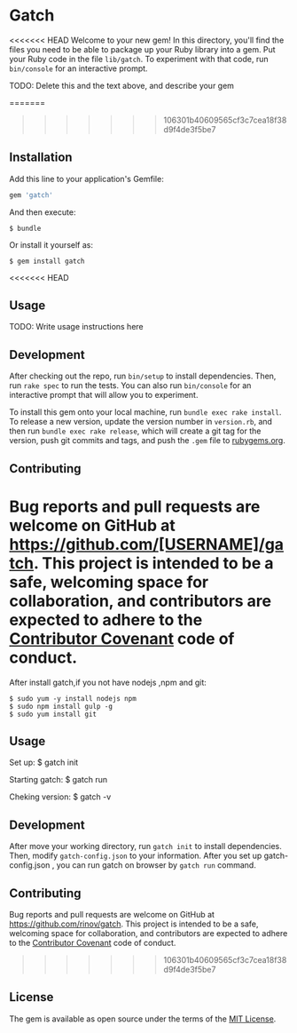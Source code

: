 # Gatch

<<<<<<< HEAD
Welcome to your new gem! In this directory, you'll find the files you need to be able to package up your Ruby library into a gem. Put your Ruby code in the file `lib/gatch`. To experiment with that code, run `bin/console` for an interactive prompt.

TODO: Delete this and the text above, and describe your gem

=======
>>>>>>> 106301b40609565cf3c7cea18f38d9f4de3f5be7
## Installation

Add this line to your application's Gemfile:

```ruby
gem 'gatch'
```

And then execute:

    $ bundle

Or install it yourself as:

    $ gem install gatch

<<<<<<< HEAD
## Usage

TODO: Write usage instructions here

## Development

After checking out the repo, run `bin/setup` to install dependencies. Then, run `rake spec` to run the tests. You can also run `bin/console` for an interactive prompt that will allow you to experiment.

To install this gem onto your local machine, run `bundle exec rake install`. To release a new version, update the version number in `version.rb`, and then run `bundle exec rake release`, which will create a git tag for the version, push git commits and tags, and push the `.gem` file to [rubygems.org](https://rubygems.org).

## Contributing

Bug reports and pull requests are welcome on GitHub at https://github.com/[USERNAME]/gatch. This project is intended to be a safe, welcoming space for collaboration, and contributors are expected to adhere to the [Contributor Covenant](http://contributor-covenant.org) code of conduct.
=======
After install gatch,if you not have nodejs ,npm and git:

    $ sudo yum -y install nodejs npm
    $ sudo npm install gulp -g
    $ sudo yum install git

## Usage

Set up:
    $ gatch init

Starting gatch:
    $ gatch run

Cheking version:
    $ gatch -v

## Development

After move your working directory, run `gatch init` to install dependencies. Then, modify `gatch-config.json` to your information. After you set up gatch-config.json , you can run gatch on browser by `gatch run` command.


## Contributing

Bug reports and pull requests are welcome on GitHub at https://github.com/rinov/gatch. This project is intended to be a safe, welcoming space for collaboration, and contributors are expected to adhere to the [Contributor Covenant](http://contributor-covenant.org) code of conduct.
>>>>>>> 106301b40609565cf3c7cea18f38d9f4de3f5be7


## License

The gem is available as open source under the terms of the [MIT License](http://opensource.org/licenses/MIT).

